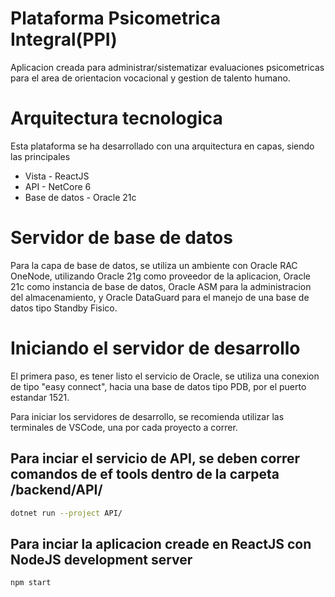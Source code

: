 # Plataforma Psicometrica Integral(PPI)
Aplicacion creada para administrar/sistematizar evaluaciones psicometricas para el area de orientacion vocacional y gestion de talento humano.

# Arquitectura tecnologica
Esta plataforma se ha desarrollado con una arquitectura en capas, siendo las principales
* Vista - ReactJS
* API - NetCore 6
* Base de datos - Oracle 21c

# Servidor de base de datos
Para la capa de base de datos, se utiliza un ambiente con Oracle RAC OneNode, utilizando Oracle 21g como proveedor de la aplicacion, Oracle 21c como instancia de base de datos, Oracle ASM para la administracion del almacenamiento, y Oracle DataGuard para el manejo de una base de datos tipo Standby Fisico.

# Iniciando el servidor de desarrollo
El primera paso, es tener listo el servicio de Oracle, se utiliza una conexion de tipo "easy connect", hacia una base de datos tipo PDB, por el puerto estandar 1521.

Para iniciar los servidores de desarrollo, se recomienda utilizar las terminales de VSCode, una por cada proyecto a correr.

## Para inciar el servicio de API, se deben correr comandos de ef tools dentro de la carpeta /backend/API/
```bash
dotnet run --project API/
```
## Para inciar la aplicacion creade en ReactJS con NodeJS development server
```bash
npm start
```

